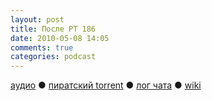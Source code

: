 ```yaml
---
layout: post
title: После РТ 186
date: 2010-05-08 14:05
comments: true
categories: podcast
---
```

[аудио](http://cdn.radio-t.com/rt186post.mp3) ● [пиратский torrent](http://pirates.radio-t.com/torrents/rt186post.mp3.torrent) ● [лог чата](http://chat.radio-t.com/logs/radio-t-186.html) ● [wiki](http://wiki.radio-t.com/%D0%9F%D0%BE%D1%81%D0%BB%D0%B5_%D0%A0%D0%A2_186)<audio src="http://cdn.radio-t.com/rt186post.mp3" preload="none">
